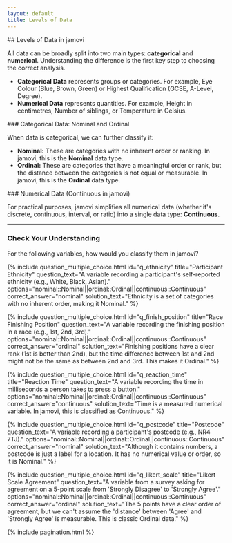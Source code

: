 ```yaml
---
layout: default
title: Levels of Data
---
```


<div class="explanation" markdown="1">
## Levels of Data in jamovi

All data can be broadly split into two main types: **categorical** and **numerical**. Understanding the difference is the first key step to choosing the correct analysis.

*   **Categorical Data** represents groups or categories. For example, Eye Colour (Blue, Brown, Green) or Highest Qualification (GCSE, A-Level, Degree).
*   **Numerical Data** represents quantities. For example, Height in centimetres, Number of siblings, or Temperature in Celsius.
</div>

<div class="explanation" markdown="1">
### Categorical Data: Nominal and Ordinal

When data is categorical, we can further classify it:

*   **Nominal:** These are categories with no inherent order or ranking. In jamovi, this is the **Nominal** data type.
*   **Ordinal:** These are categories that have a meaningful order or rank, but the distance between the categories is not equal or measurable. In jamovi, this is the **Ordinal** data type.
</div>

<div class="explanation" markdown="1">
### Numerical Data (Continuous in jamovi)

For practical purposes, jamovi simplifies all numerical data (whether it's discrete, continuous, interval, or ratio) into a single data type: **Continuous**.
</div>

---

### Check Your Understanding
For the following variables, how would you classify them in jamovi?

{% include question_multiple_choice.html
    id="q_ethnicity"
    title="Participant Ethnicity"
    question_text="A variable recording a participant's self-reported ethnicity (e.g., White, Black, Asian)."
    options="nominal::Nominal||ordinal::Ordinal||continuous::Continuous"
    correct_answer="nominal"
    solution_text="Ethnicity is a set of categories with no inherent order, making it Nominal."
%}

{% include question_multiple_choice.html
    id="q_finish_position"
    title="Race Finishing Position"
    question_text="A variable recording the finishing position in a race (e.g., 1st, 2nd, 3rd)."
    options="nominal::Nominal||ordinal::Ordinal||continuous::Continuous"
    correct_answer="ordinal"
    solution_text="Finishing positions have a clear rank (1st is better than 2nd), but the time difference between 1st and 2nd might not be the same as between 2nd and 3rd. This makes it Ordinal."
%}

{% include question_multiple_choice.html
    id="q_reaction_time"
    title="Reaction Time"
    question_text="A variable recording the time in milliseconds a person takes to press a button."
    options="nominal::Nominal||ordinal::Ordinal||continuous::Continuous"
    correct_answer="continuous"
    solution_text="Time is a measured numerical variable. In jamovi, this is classified as Continuous."
%}

{% include question_multiple_choice.html
    id="q_postcode"
    title="Postcode"
    question_text="A variable recording a participant's postcode (e.g., NR4 7TJ)."
    options="nominal::Nominal||ordinal::Ordinal||continuous::Continuous"
    correct_answer="nominal"
    solution_text="Although it contains numbers, a postcode is just a label for a location. It has no numerical value or order, so it is Nominal."
%}

{% include question_multiple_choice.html
    id="q_likert_scale"
    title="Likert Scale Agreement"
    question_text="A variable from a survey asking for agreement on a 5-point scale from 'Strongly Disagree' to 'Strongly Agree'."
    options="nominal::Nominal||ordinal::Ordinal||continuous::Continuous"
    correct_answer="ordinal"
    solution_text="The 5 points have a clear order of agreement, but we can't assume the 'distance' between 'Agree' and 'Strongly Agree' is measurable. This is classic Ordinal data."
%}

<!-- This automatically adds the "Previous" and "Next" navigation buttons -->
{% include pagination.html %}
